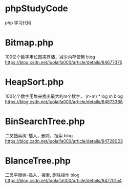 # phpStudyCode
php 学习代码

# Bitmap.php
100亿个数字用位图来存储，减少内存使用
blog https://blog.csdn.net/luolaifa000/article/details/84677375

# HeapSort.php
100亿个数字用堆来找出最大的m个数字， (n-m) * log m 
blog https://blog.csdn.net/luolaifa000/article/details/84673388

# BinSearchTree.php
二叉搜索树-插入，删除，搜索
blog https://blog.csdn.net/luolaifa000/article/details/84728023

# BlanceTree.php
二叉平衡树-插入，搜索, 删除操作
blog https://blog.csdn.net/luolaifa000/article/details/84770154
